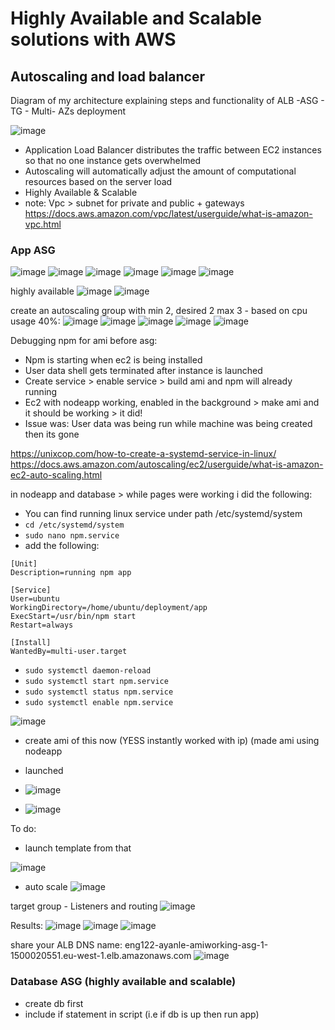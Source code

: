 
# Highly Available and Scalable solutions with AWS

## Autoscaling and load balancer
Diagram of my architecture explaining steps and functionality of ALB -ASG - TG - Multi- AZs deployment

![image](https://user-images.githubusercontent.com/104793540/186934308-b8339776-3404-4ba1-bc45-aca5442467b4.png)
 
- Application Load Balancer distributes the traffic between EC2 instances so that no one instance gets overwhelmed 
- Autoscaling will automatically adjust the amount of computational resources based on the server load 
- Highly Available & Scalable 
- note: Vpc > subnet for private and public + gateways 
https://docs.aws.amazon.com/vpc/latest/userguide/what-is-amazon-vpc.html

### App ASG

![image](https://user-images.githubusercontent.com/104793540/186645511-810feced-32b6-471c-a9ba-ab684bb591ec.png)
![image](https://user-images.githubusercontent.com/104793540/186645544-ab9dea3e-0ec8-438e-b06e-3c3676666ca6.png)
![image](https://user-images.githubusercontent.com/104793540/186645852-7eaf2dca-b91a-49e8-9da7-4a5ae3313028.png)
![image](https://user-images.githubusercontent.com/104793540/186646249-f55cd730-845a-4aee-862d-bf16e3556068.png)
![image](https://user-images.githubusercontent.com/104793540/186646325-a693b20c-4587-457b-b076-eacbc8340733.png)
![image](https://user-images.githubusercontent.com/104793540/186646812-b7bda242-fc84-48a3-a687-440414cb12f9.png)


highly available 
![image](https://user-images.githubusercontent.com/104793540/186648963-a8a4fbbf-7007-4d4e-8273-714a81df638c.png)
![image](https://user-images.githubusercontent.com/104793540/186663691-9fd4449e-e78b-460e-bb85-06dc39c1ab01.png)

create an autoscaling group with min 2, desired 2 max 3 - based on cpu usage 40%:
![image](https://user-images.githubusercontent.com/104793540/186688879-197d58d2-8271-48fb-a580-3e4bb77911a4.png)
![image](https://user-images.githubusercontent.com/104793540/186689668-6c2798a0-8e0d-434f-82d8-d6bbff3d8cc1.png)
![image](https://user-images.githubusercontent.com/104793540/186691684-f302c843-2b7f-405e-b03f-3fcf1cf15451.png)
![image](https://user-images.githubusercontent.com/104793540/186691927-e41755f3-faf9-4259-a062-911865573d29.png)
![image](https://user-images.githubusercontent.com/104793540/186692021-e58976c0-1a65-4288-ab94-9d6e2a89e5ec.png)



Debugging npm for ami before asg:

- Npm is starting when ec2 is being installed 
- User data shell gets terminated after instance is launched 
- Create service > enable service  > build ami and npm will already running
- Ec2 with nodeapp working, enabled in the background > make ami and it should be working > it did!
- Issue was: User data was being run while machine was being created then its gone 

https://unixcop.com/how-to-create-a-systemd-service-in-linux/
https://docs.aws.amazon.com/autoscaling/ec2/userguide/what-is-amazon-ec2-auto-scaling.html

in nodeapp and database > while pages were working i did the following:

- You can find running linux service under path /etc/systemd/system
- `cd /etc/systemd/system`
- `sudo nano npm.service`
- add the following:
```
[Unit]
Description=running npm app

[Service]
User=ubuntu
WorkingDirectory=/home/ubuntu/deployment/app
ExecStart=/usr/bin/npm start
Restart=always

[Install]
WantedBy=multi-user.target
```

- `sudo systemctl daemon-reload`
- `sudo systemctl start npm.service`
- `sudo systemctl status npm.service`
- `sudo systemctl enable npm.service`

![image](https://user-images.githubusercontent.com/104793540/186716710-f75f542c-1ebb-453b-b2cc-c1a8dc6785cd.png)

- create ami of this now (YESS instantly worked with ip) (made ami using nodeapp 
- launched
- ![image](https://user-images.githubusercontent.com/104793540/186875890-aac128aa-7b54-4e6a-b75a-eb66c95cde2e.png)

- ![image](https://user-images.githubusercontent.com/104793540/186875921-1c327ba9-4460-4207-ab9d-ed1a4b4274c2.png)

To do:
- launch template from that 

![image](https://user-images.githubusercontent.com/104793540/186877303-dce6d6b2-bded-4b26-8996-058dbcba072f.png)

- auto scale 
![image](https://user-images.githubusercontent.com/104793540/186877594-f9c8ed13-5745-4113-aca7-f2944e51bbb1.png)

target group - Listeners and routing
![image](https://user-images.githubusercontent.com/104793540/186877913-8ad5dca1-c4da-4a1d-be93-81c979012c43.png)

Results:
![image](https://user-images.githubusercontent.com/104793540/186879017-0af48590-d85e-4f59-b54f-7bf2910aa6fa.png)
![image](https://user-images.githubusercontent.com/104793540/186879142-a287a65b-1e55-4cad-a0f9-c5c1d789e0f6.png)
![image](https://user-images.githubusercontent.com/104793540/186878973-b7dfc6c5-6406-49f6-bbbe-56921d4e082d.png)


share your ALB DNS name:
eng122-ayanle-amiworking-asg-1-1500020551.eu-west-1.elb.amazonaws.com
![image](https://user-images.githubusercontent.com/104793540/186887520-e3bbae73-8c6d-4a65-ac62-ff3f7ddcb26c.png)

### Database ASG (highly available and scalable)

- create db first
- include if statement in script (i.e if db is up then run app)
